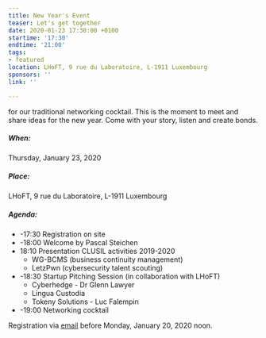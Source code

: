 ```yaml
---
title: New Year's Event
teaser: Let's get together
date: 2020-01-23 17:30:00 +0100
startime: '17:30'
endtime: '21:00'
tags:
- featured
location: LHoFT, 9 rue du Laboratoire, L-1911 Luxembourg
sponsors: ''
link: ''

---
```

for our traditional networking cocktail. This is the moment to meet and share ideas for the new year. Come with your story, listen and create bonds.

##### When:

Thursday, January 23, 2020

##### Place:

LHoFT, 9 rue du Laboratoire, L-1911 Luxembourg

##### Agenda:

* -17:30 Registration on site
* -18:00 Welcome by Pascal Steichen
* 18:10 Presentation CLUSIL activities 2019-2020  
     - WG-BCMS (business continuity management)  
     - LetzPwn (cybersecurity talent scouting)
* -18:30 Startup Pitching Session (in collaboration with LHoFT)  
     - Cyberhedge - Dr Glenn Lawyer  
     - Lingua Custodia  
     - Tokeny Solutions - Luc Falempin
* -19:00 Networking cocktail

Registration via [email](mailto:secgen@clusil.lu) before Monday, January 20, 2020 noon.